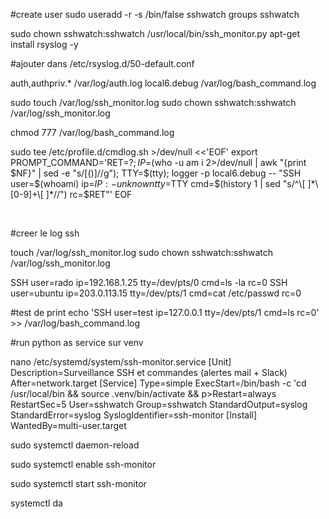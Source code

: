 \#create user
sudo useradd -r -s /bin/false sshwatch
groups sshwatch

sudo chown sshwatch:sshwatch /usr/local/bin/ssh\_monitor.py
apt-get install rsyslog -y


#ajouter dans /etc/rsyslog.d/50-default.conf

auth,authpriv.\*    /var/log/auth.log
local6.debug    /var/log/bash\_command.log



sudo touch /var/log/ssh\_monitor.log
sudo chown sshwatch:sshwatch /var/log/ssh\_monitor.log

chmod 777 /var/log/bash\_command.log



sudo tee /etc/profile.d/cmdlog.sh >/dev/null <<'EOF'
export PROMPT\_COMMAND='RET=$?;
IP=$(who -u am i 2>/dev/null | awk "{print $NF}" | sed -e "s/\[()]//g");
TTY=$(tty);
logger -p local6.debug -- "SSH user=$(whoami) ip=${IP:-unknown} tty=$TTY cmd=$(history 1 | sed "s/^\[ ]*\[0-9]+\[ ]*//") rc=$RET"'
EOF

&nbsp;

\#creer le log ssh

touch /var/log/ssh\_monitor.log
sudo chown sshwatch:sshwatch /var/log/ssh\_monitor.log



SSH user=rado ip=192.168.1.25 tty=/dev/pts/0 cmd=ls -la rc=0
SSH user=ubuntu ip=203.0.113.15 tty=/dev/pts/1 cmd=cat /etc/passwd rc=0


#test de print
echo 'SSH user=test ip=127.0.0.1 tty=/dev/pts/1 cmd=ls rc=0' >> /var/log/bash\_command.log



\#run python as service sur venv

nano  /etc/systemd/system/ssh-monitor.service
\[Unit]
Description=Surveillance SSH et commandes (alertes mail + Slack)
After=network.target
\[Service]
Type=simple
ExecStart=/bin/bash -c 'cd /usr/local/bin \&\& source .venv/bin/activate \&\& p>Restart=always
RestartSec=5
User=sshwatch
Group=sshwatch
StandardOutput=syslog
StandardError=syslog
SyslogIdentifier=ssh-monitor
\[Install]
WantedBy=multi-user.target



sudo systemctl daemon-reload

sudo systemctl enable ssh-monitor

sudo systemctl start ssh-monitor



systemctl da

